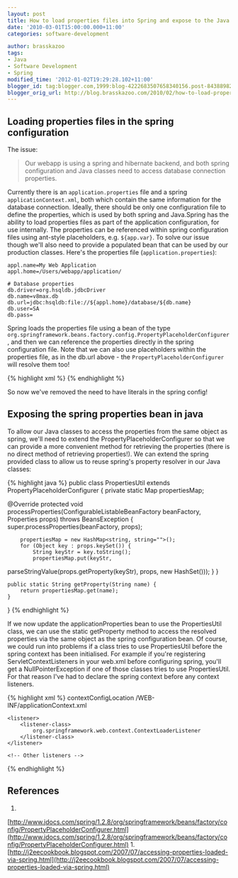 ```yaml
---
layout: post
title: How to load properties files into Spring and expose to the Java classes
date: '2010-03-01T15:00:00.000+11:00'
categories: software-development

author: brasskazoo
tags:
- Java
- Software Development
- Spring
modified_time: '2012-01-02T19:29:28.102+11:00'
blogger_id: tag:blogger.com,1999:blog-4222683507658340156.post-8438898235180446981
blogger_orig_url: http://blog.brasskazoo.com/2010/02/how-to-load-properties-files-into.html
---
```


## Loading properties files in the spring configuration

The issue:

>Our webapp is using a spring and hibernate backend, and both
spring configuration and Java classes need to access database connection 
properties.

Currently there is an
`application.properties` file and a spring `applicationContext.xml`, both
which contain the same information for the database connection.  Ideally, 
there should be only one configuration file to define the properties, which is 
used by both spring and Java.</blockquote>Spring has the ability to load 
properties files as part of the application configuration, for use internally. 
The properties can be referenced within spring configuration files using 
ant-style placeholders, e.g. `${app.var}`.  To solve our issue though we'll
also need to provide a populated bean that can be used by our production 
classes.  Here's the properties file (`application.properties`):

````
 appl.name=My Web Application 
appl.home=/Users/webapp/application/ 

# Database properties 
db.driver=org.hsqldb.jdbcDriver 
db.name=v8max.db 
db.url=jdbc:hsqldb:file://${appl.home}/database/${db.name} 
db.user=SA 
db.pass=
````

Spring loads the properties file using a bean of the type 
`org.springframework.beans.factory.config.PropertyPlaceholderConfigurer`, and
then we can reference the properties directly in the spring configuration 
file.  Note that we can also use placeholders within the properties file, as 
in the db.url above - the `PropertyPlaceholderConfigurer` will resolve them too!

{% highlight xml %}
 <!-- Load in application properties reference -->
    <bean id="applicationProperties"
class="org.springframework.beans.factory.config.PropertyPlaceholderConfigurer">
        <property name="location"
value="classpath:application.properties"/>
    </bean>
    <bean id="dataSource"
class="org.apache.commons.dbcp.BasicDataSource">
        <property name="driverClassName" value="${db.driver}"/>
        <property name="url" value="${db.url}"/>
        <property name="username" value="${db.user}"/>
        <property name="password" value="${db.pass}"/>
    </bean>
{% endhighlight %}

So now we've removed the need to have literals in the spring config! 

## Exposing the spring properties bean in java

To allow our Java classes to
access the properties from the same object as spring, we'll need to extend the 
PropertyPlaceholderConfigurer so that we can provide a more convenient method 
for retrieving the properties (there is no direct method of retrieving 
properties!).  We can extend the spring provided class to allow us to reuse 
spring's property resolver in our Java classes: 

{% highlight java %}
 public class PropertiesUtil extends PropertyPlaceholderConfigurer { 
   private static Map propertiesMap; 

   @Override 
   protected void processProperties(ConfigurableListableBeanFactory 
beanFactory, 
             Properties props) throws BeansException { 
        super.processProperties(beanFactory, props); 

        propertiesMap = new HashMap<string, string="">(); 
        for (Object key : props.keySet()) { 
            String keyStr = key.toString(); 
            propertiesMap.put(keyStr, 
parseStringValue(props.getProperty(keyStr), 
                props, new HashSet())); 
        } 
    } 

    public static String getProperty(String name) { 
        return propertiesMap.get(name); 
    } 
} 
{% endhighlight %}

If we now update the applicationProperties bean to use the PropertiesUtil 
class, we can use the static getProperty method to access the resolved 
properties via the same object as the spring configuration bean.  Of course, 
we could run into problems if a class tries to use PropertiesUtil before the 
spring context has been initialised. For example if you're registering 
ServletContextListeners in your web.xml before configuring spring, you'll get 
a NullPointerException if one of those classes tries to use PropertiesUtil. 
For that reason I've had to declare the spring context before any context 
listeners. 

{% highlight xml %}
     <context-param>
        <param-name>contextConfigLocation</param-name>
        <param-value>
            /WEB-INF/applicationContext.xml 
        </param-value>
    </context-param>

    <listener>
        <listener-class>
            org.springframework.web.context.ContextLoaderListener 
        </listener-class>
    </listener>

    <!-- Other listeners -->
{% endhighlight %}

## References 
1. 
[http://www.jdocs.com/spring/1.2.8/org/springframework/beans/factory/config/PropertyPlaceholderConfigurer.html](http://www.jdocs.com/spring/1.2.8/org/springframework/beans/factory/config/PropertyPlaceholderConfigurer.html) 
1. 
[http://j2eecookbook.blogspot.com/2007/07/accessing-properties-loaded-via-spring.html](http://j2eecookbook.blogspot.com/2007/07/accessing-properties-loaded-via-spring.html) 